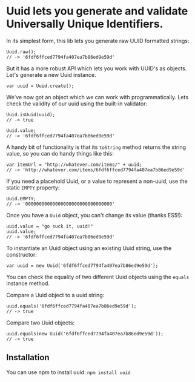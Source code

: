 # Uuid lets you generate and validate Universally Unique Identifiers.

In its simplest form, this lib lets you generate raw UUID formatted strings:

    Uuid.raw();
    // -> '6fdf6ffced7794fa407ea7b86ed9e59d'

But it has a more robust API which lets you work with UUID's as objects. Let's
generate a new Uuid instance.

    var uuid = Uuid.create();

We've now got an object which we can work with programmatically. Lets check the
validity of our uuid using the built-in validator:

    Uuid.isUuid(uuid);
    // -> true
    
    Uuid.value;
    // -> '6fdf6ffced7794fa407ea7b86ed9e59d'

A handy bit of functionality is that its `toString` method returns the string
value, so you can do handy things like this:

    var itemUrl = "http://whatever.com/items/" + uuid;
    // -> 'http://whatever.com/items/6fdf6ffced7794fa407ea7b86ed9e59d'
    
If you need a placehold Uuid, or a value to represent a non-uuid, use the static
`EMPTY` property:

    Uuid.EMPTY;
    // -> '00000000000000000000000000000000'

Once you have a `Uuid` object, you can't change its value (thanks ES5!):

    uuid.value = "go suck it, uuid!"
    uuid.value;
    // -> '6fdf6ffced7794fa407ea7b86ed9e59d'

To instantiate an Uuid object using an existing Uuid string, use the constructor:

    var uuid = new Uuid('6fdf6ffced7794fa407ea7b86ed9e59d');

You can check the equality of two different Uuid objects using the `equals`
instance method.

Compare a Uuid object to a uuid string:

    uuid.equals('6fdf6ffced7794fa407ea7b86ed9e59d');
    // -> true

Compare two Uuid objects:
    
    uuid.equals(new Uuid('6fdf6ffced7794fa407ea7b86ed9e59d'));
    // -> true

## Installation

You can use npm to install uuid: `npm install uuid`